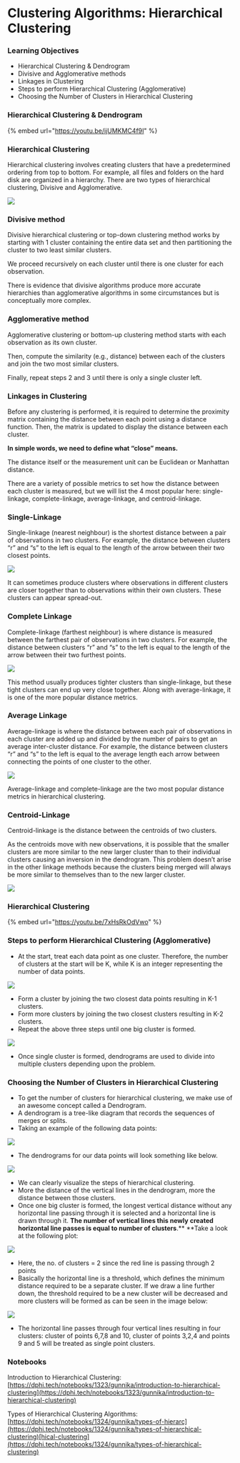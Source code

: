 # Clustering Algorithms: Hierarchical Clustering

### Learning Objectives

* Hierarchical Clustering & Dendrogram
* Divisive and Agglomerative methods
* Linkages in Clustering
* Steps to perform Hierarchical Clustering (Agglomerative)
* Choosing the Number of Clusters in Hierarchical Clustering

### Hierarchical Clustering & Dendrogram

{% embed url="https://youtu.be/ijUMKMC4f9I" %}

### Hierarchical Clustering

Hierarchical clustering involves creating clusters that have a predetermined ordering from top to bottom. For example, all files and folders on the hard disk are organized in a hierarchy. There are two types of hierarchical clustering, Divisive and Agglomerative.

![](broken-reference)

### Divisive method

Divisive hierarchical clustering or top-down clustering method works by starting with 1 cluster containing the entire data set and then partitioning the cluster to two least similar clusters.

We proceed recursively on each cluster until there is one cluster for each observation.

There is evidence that divisive algorithms produce more accurate hierarchies than agglomerative algorithms in some circumstances but is conceptually more complex.

### Agglomerative method

Agglomerative clustering or bottom-up clustering method starts with each observation as its own cluster.

Then, compute the similarity (e.g., distance) between each of the clusters and join the two most similar clusters.

Finally, repeat steps 2 and 3 until there is only a single cluster left.

### Linkages in Clustering

Before any clustering is performed, it is required to determine the proximity matrix containing the distance between each point using a distance function. Then, the matrix is updated to display the distance between each cluster.

**In simple words, we need to define what “close” means.**

The distance itself or the measurement unit can be Euclidean or Manhattan distance.

There are a variety of possible metrics to set how the distance between each cluster is measured, but we will list the 4 most popular here: single-linkage, complete-linkage, average-linkage, and centroid-linkage.

### Single-Linkage

Single-linkage (nearest neighbour) is the shortest distance between a pair of observations in two clusters. For example, the distance between clusters “r” and “s” to the left is equal to the length of the arrow between their two closest points.

![](broken-reference)

It can sometimes produce clusters where observations in different clusters are closer together than to observations within their own clusters. These clusters can appear spread-out.

### Complete Linkage

Complete-linkage (farthest neighbour) is where distance is measured between the farthest pair of observations in two clusters. For example, the distance between clusters “r” and “s” to the left is equal to the length of the arrow between their two furthest points.

![](broken-reference)

This method usually produces tighter clusters than single-linkage, but these tight clusters can end up very close together. Along with average-linkage, it is one of the more popular distance metrics.

### Average Linkage

Average-linkage is where the distance between each pair of observations in each cluster are added up and divided by the number of pairs to get an average inter-cluster distance. For example, the distance between clusters “r” and “s” to the left is equal to the average length each arrow between connecting the points of one cluster to the other.

![](broken-reference)

Average-linkage and complete-linkage are the two most popular distance metrics in hierarchical clustering.

### Centroid-Linkage

Centroid-linkage is the distance between the centroids of two clusters.

As the centroids move with new observations, it is possible that the smaller clusters are more similar to the new larger cluster than to their individual clusters causing an inversion in the dendrogram. This problem doesn’t arise in the other linkage methods because the clusters being merged will always be more similar to themselves than to the new larger cluster.

![](broken-reference)

### Hierarchical Clustering

{% embed url="https://youtu.be/7xHsRkOdVwo" %}

### Steps to perform Hierarchical Clustering (Agglomerative)

* At the start, treat each data point as one cluster. Therefore, the number of clusters at the start will be K, while K is an integer representing the number of data points.

![](https://lh3.googleusercontent.com/woPaAF4-z1gkDdxm53oYHF1BlB84gTBIvOiCgQ9pu2wZDpHLkrwmCpjLCpsvk60hdwX9TVLZv\_uFvOFfUG9ABIsUnSrit2odho6n0LcN59YcXtF51PEqQEBF\_2mEJrygZxoSCzQUmVM)

* Form a cluster by joining the two closest data points resulting in K-1 clusters.
* Form more clusters by joining the two closest clusters resulting in K-2 clusters.
* Repeat the above three steps until one big cluster is formed.

![](https://lh3.googleusercontent.com/SxgjMyXCHMx-JAduq3\_ij\_nMkkdDyizYg\_TuQCzm28G1x7JHANoLgfSXXXZY0dPb\_ozn3AHTyAxgzi-4QCcUysiu5Sw70tfARNsJzzgFTJgYeQI4bhFZLVsKf8dePMTBIhtqcf\_Dl2Q)

* Once single cluster is formed, dendrograms are used to divide into multiple clusters depending upon the problem.

### Choosing the Number of Clusters in Hierarchical Clustering

* To get the number of clusters for hierarchical clustering, we make use of an awesome concept called a Dendrogram.
* A dendrogram is a tree-like diagram that records the sequences of merges or splits.
* Taking an example of the following data points:

![](https://lh6.googleusercontent.com/-Mca\_4oFjs8FaCZjnNQHJXkCFjPxwuhm0xunmJUAu7xcoO7W\_vV\_V5V\_SUkv9TBAysUl8se4v6OXhcNr4X3dxwyk\_6Vou\_d4sgJCzhSR9nZrHMMVqcYjkutWszecbfRtSfOlUqGWVRc)

* The dendrograms for our data points will look something like below.

![](https://lh3.googleusercontent.com/3X0nyWKUMpA1y17XatyqLOv-7LNj8NAtTtXUZLOe4-D0GJy7fzJZsRFQ0IvxlS40VJfbkEOb-93xc6l1n3o2XsTnBsTwamV2kEtWSBM-TkDvgtXnev5yHp3aRl0Se1cpvu2U5msbIhA)

* We can clearly visualize the steps of hierarchical clustering.
* More the distance of the vertical lines in the dendrogram, more the distance between those clusters.
* Once one big cluster is formed, the longest vertical distance without any horizontal line passing through it is selected and a horizontal line is drawn through it. **The number of vertical lines this newly** **created horizontal line passes is equal to number of clusters**.** **Take a look at the following plot:

![](https://lh5.googleusercontent.com/IfsFRSklLszl0-diYTZIcsJzwhCQ0GpSa1CDu\_F0jQZillcNplOoo7wchYO94eURNJ3GyhxuWU14os4cqjQ2mpB3BC-ECoRDPbqqS6qY7ewvydFh-p35gJE3uK3G-UwROZUwFWVxFuA)

* Here, the no. of clusters = 2 since the red line is passing through 2 points
* Basically the horizontal line is a threshold, which defines the minimum distance required to be a separate cluster. If we draw a line further down, the threshold required to be a new cluster will be decreased and more clusters will be formed as can be seen in the image below:

![](https://lh3.googleusercontent.com/0P9IHCtHUWo5ZcFnuPdGFYGcpUWNCw4-v\_895xA6NNoziQIpu4Ruvj1S-un541DR2-2g-OUWZImwb\_dcfoF5RiFNsV2QKkAe06nPPHxXb6MDc1fRjk6mp3g78bEbMNsNulc8gAsPrQw)

* The horizontal line passes through four vertical lines resulting in four clusters: cluster of points 6,7,8 and 10, cluster of points 3,2,4 and points 9 and 5 will be treated as single point clusters.

### Notebooks

Introduction to Hierarchical Clustering: [https://dphi.tech/notebooks/1323/gunnika/introduction-to-hierarchical-clustering](https://dphi.tech/notebooks/1323/gunnika/introduction-to-hierarchical-clustering)

Types of Hierarchical Clustering Algorithms: [https://dphi.tech/notebooks/1324/gunnika/types-of-hierarc](https://dphi.tech/notebooks/1324/gunnika/types-of-hierarchical-clustering)[hical-clustering](https://dphi.tech/notebooks/1324/gunnika/types-of-hierarchical-clustering)
